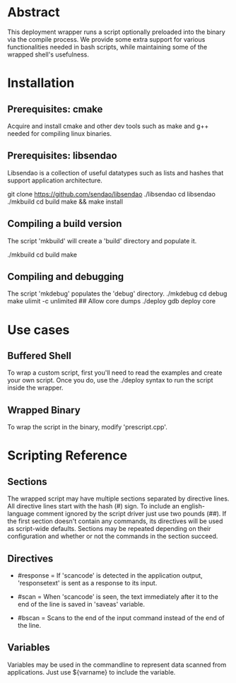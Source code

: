 # Abstract
This deployment wrapper runs a script optionally preloaded into the binary via the compile process. We provide some
extra support for various functionalities needed in bash scripts, while maintaining some of the wrapped shell's
usefulness.

# Installation

## Prerequisites: cmake
Acquire and install cmake and other dev tools such as make and g++ needed for compiling linux binaries.

## Prerequisites: libsendao
Libsendao is a collection of useful datatypes such as lists and hashes that support application architecture.

git clone https://github.com/sendao/libsendao ./libsendao
cd libsendao
./mkbuild
cd build
make && make install

## Compiling a build version
The script 'mkbuild' will create a 'build' directory and populate it.

./mkbuild
cd build
make

## Compiling and debugging
The script 'mkdebug' populates the 'debug' directory. 
./mkdebug
cd debug
make
ulimit -c unlimited   ## Allow core dumps
./deploy
gdb deploy core


# Use cases

## Buffered Shell
To wrap a custom script, first you'll need to read the examples and create your own script. Once you do,
use the ./deploy <scriptname> syntax to run the script inside the wrapper.

## Wrapped Binary
To wrap the script in the binary, modify 'prescript.cpp'.

# Scripting Reference

## Sections

The wrapped script may have multiple sections separated by directive lines. All directive lines start with the
hash (#) sign. To include an english-language comment ignored by the script driver just use two pounds (##).
If the first section doesn't contain any commands, its directives will be used as script-wide defaults.
Sections may be repeated depending on their configuration and whether or not the commands in the section succeed.

## Directives

* #response <scancode>=<responsetext>
 If 'scancode' is detected in the application output, 'responsetext' is sent as a response to its input.

* #scan <scancode>=<saveas>
 When 'scancode' is seen, the text immediately after it to the end of the line is saved in 'saveas' variable.

* #bscan <scancode>=<saveas>
 Scans to the end of the input command instead of the end of the line.

## Variables

Variables may be used in the commandline to represent data scanned from applications. Just use ${varname} to
include the variable. 





